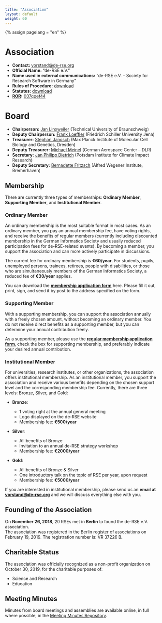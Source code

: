 ```yaml
---
title: "Association"
layout: default
weight: 60
---
```

<!-- Set variable "lang" to reflect page language -->
{% assign pagelang = "en" %}

# Association

- **Contact:** [vorstand@de-rse.org](mailto:vorstand@de-rse.org)
- **Official Name:** “de-RSE e.V.”
- **Name used in external communications:** “de-RSE e.V. – Society for Research Software in Germany”
- **Rules of Procedure:** [download](https://github.com/DE-RSE/satzung/raw/master/de-RSE-e.V._Gesch%C3%A4ftsordnung_2018-11-26.pdf)
- **Statutes:** [download](https://github.com/DE-RSE/satzung/raw/master/de-RSE-e.V._Satzung_2019-01-07.pdf)
- **[ROR](https://ror.org/):** [007qpef44](https://ror.org/007qpef44)

# Board

* **Chairperson:** [Jan Linxweiler](https://www.tu-braunschweig.de/ub/wir-ueber-uns/ansprechpersonen-organigramm/jan-linxweiler) (Technical University of Braunschweig)
* **Deputy Chairperson:** [Frank Loeffler](https://www.zedif.uni-jena.de/2409/kontakt) (Friedrich Schiller University Jena)
* **Treasurer:** [Stephan Janosch](https://www.mpi-cbg.de/de/research/scientific-cores-support/scientific-services/scientific-computing-facility/contact) (Max Planck Institute of Molecular Cell Biology and Genetics, Dresden)
* **Deputy Treasurer:** [Michael Meinel](https://de.linkedin.com/in/michael-meinel-9746b468) (German Aerospace Center – DLR)
* **Secretary:** [Jan Philipp Dietrich](https://www.pik-potsdam.de/members/dietrich) (Potsdam Institute for Climate Impact Research)
* **Deputy Secretary:** [Bernadette Fritzsch](https://www.awi.de/ueber-uns/organisation/mitarbeiter/detailseite/bernadette-fritzsch.html) (Alfred Wegener Institute, Bremerhaven)

## Membership

There are currently three types of memberships: **Ordinary Member**, **Supporting Member**, and **Institutional Member**.

### Ordinary Member

An ordinary membership is the most suitable format in most cases. As an ordinary member, you pay an annual membership fee, have voting rights, and receive the benefits of regular members (currently including discounted membership in the German Informatics Society and usually reduced participation fees for de-RSE-related events). By becoming a member, you support the association and can more actively participate in discussions.

The current fee for ordinary membership is **€60/year**. <!---If your employer is an institutional member of the association, the annual fee is reduced to **€45/year**. --->For students, pupils, unemployed persons, trainees, retirees, people with disabilities, or those who are simultaneously members of the German Informatics Society, a reduced fee of **€30/year** applies.

You can download the **<a href="{{ '/assets/pdf/association/de-RSE_Beitrittserklärung.pdf' | prepend: site.baseurl }}">membership application form</a>** here. Please fill it out, print, sign, and send it by post to the address specified on the form.

### Supporting Member

With a supporting membership, you can support the association annually with a freely chosen amount, without becoming an ordinary member. You do not receive direct benefits as a supporting member, but you can determine your annual contribution freely.

As a supporting member, please use the **<a href="{{ '/assets/pdf/association/de-RSE_Beitrittserklärung.pdf' | prepend: site.baseurl }}">regular membership application form</a>**, check the box for supporting membership, and preferably indicate your desired annual contribution.

### Institutional Member

For universities, research institutes, or other organizations, the association offers institutional membership. As an institutional member, you support the association and receive various benefits depending on the chosen support level and the corresponding membership fee. Currently, there are three levels: Bronze, Silver, and Gold:

* **Bronze**:
  * 1 voting right at the annual general meeting
  * Logo displayed on the de-RSE website
  <!---* Discounted RSE membership for individual members of the institution at €45/year (instead of €60/year) --->
  * Membership fee: **€500/year**
  
* **Silver**:
  * All benefits of Bronze
  * Invitation to an annual de-RSE strategy workshop
  <!--- * Option to post job openings on the de-RSE website --->
  * Membership fee: **€2000/year**
  
* **Gold**:
  * All benefits of Bronze & Silver
  <!---* Additional option to post job openings via the RSE newsletter --->
  * One introductory talk on the topic of RSE per year, upon request
  * Membership fee: **€5000/year**

If you are interested in institutional membership, please send us an **email at [vorstand@de-rse.org](mailto:vorstand@de-rse.org)** and we will discuss everything else with you.

## Founding of the Association

On **November 26, 2018**, 20 RSEs met in **Berlin** to found the de-RSE e.V. association.  
The association was registered in the Berlin register of associations on February 19, 2019. The registration number is: VR 37226 B.

## Charitable Status

The association was officially recognized as a non-profit organization on October 30, 2019, for the charitable purposes of:

* Science and Research
* Education

## Meeting Minutes

Minutes from board meetings and assemblies are available online, in full where possible, in the [Meeting Minutes Repository](https://github.com/DE-RSE/protokolle).
